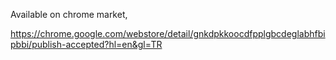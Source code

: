 Available on chrome market,

https://chrome.google.com/webstore/detail/gnkdpkkoocdfpplgbcdeglabhfbipbbi/publish-accepted?hl=en&gl=TR
